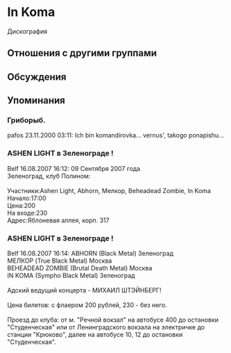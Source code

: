 # In Koma

Дискография

## Отношения с другими группами


## Обсуждения


## Упоминания

### Гриборыб.

pafos 23.11.2000 03:11:
Ich bin komandirovka... vernus', takogo ponapishu...

### ASHEN LIGHT в Зеленограде !

Belf 16.08.2007 16:12:
09 Сентября 2007 года <BR>Зеленоград, клуб Полином: <BR><BR>Участники:Аshen Light, Аbhorn, Мелкор, Beheadead Zombie, In Koma<BR>Начало:17:00<BR>Цена:200<BR>На входе:230<BR>Адрес:Яблоневая аллея, корп. 317<BR>

### ASHEN LIGHT в Зеленограде !

Belf 16.08.2007 16:14:
АBHORN (Black Metal) Зеленоград<BR>МЕЛКОР (True Black Metal) Москва<BR>BEHEADEAD ZOMBIE (Brutal Death Metal) Москва<BR>IN KOMA (Sympho Black Metal) Зеленоград<BR><BR>Адский ведущий концерта - МИХАИЛ ШТЭЙНБЕРГ!<BR><BR>Цена билетов: с флаером 200 рублей, 230 - без него.<BR><BR>Проезд до клуба: от м. "Речной вокзал" на автобусе 400 до остановки "Студенческая" или от Ленинградского вокзала на электричке до станции "Крюково", далее на автобусе 10, 12 до остановки "Студенческая".<BR>

